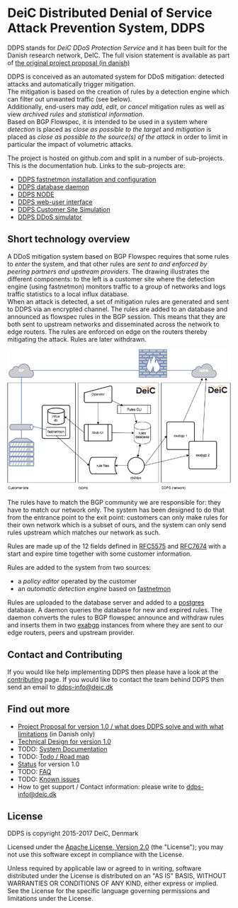 
# DeiC Distributed Denial of Service Attack Prevention System, DDPS

DDPS stands for _DeiC DDoS Protection Service_ and it has been built for the Danish
research network, DeIC. The full vision statement is available as part of
[the original project proposal (in danish)](docs/DDoS_Detection_and_Mitigation_Service_MB.md)

DDPS is conceived as an automated system for DDoS mitigation: detected attacks
and automatically trigger mitigation.        
The mitigation is based on the creation of rules by a detection engine which
can filter out unwanted traffic (see below).         
Additionally, end-users may _add_, _edit_, or _cancel_ mitigation rules as well as
view _archived rules_ and _statistical information_.        
Based on BGP Flowspec, it is intended to be used in a system where _detection_ is
placed as _close as possible to the target_ and _mitigation_ is
placed as _close as possible to the source(s) of the attack_ in order to limit
in particular the impact of volumetric attacks.

The project is hosted on github.com and split in a number of sub-projects. This is
the documentation hub. Links to the sub-projects are:

  - [DDPS fastnetmon installation and configuration](https://github.com/deic-dk/DDPS-fastnetmon)
  - [DDPS database daemon](https://github.com/deic-dk/DDPS-db2dps)
  - [DDPS NODE](https://github.com/deic-dk/ddps-node)
  - [DDPS web-user interface](https://github.com/deic-dk/gossamer)
  - [DDPS Customer Site Simulation](https://github.com/deic-dk/DDPS-customer)
  - [DDPS DDoS simulator](https://github.com/deic-dk/DDPS-attacker)

## Short technology overview

A DDoS mitigation system based on BGP Flowspec requires that some rules to
_enter_ the system, and that other rules are _sent to and enforced by peering
partners and upstream providers_. The drawing illustrates the different
components: to the left is a customer site where the detection engine (using
fastnetmon) monitors traffic to a group of networks and logs traffic statistics
to a local influx database.       
When an attack is detected, a set of mitigation rules are generated and sent to
DDPS via an encrypted channel. The rules are added to an database and announced
as flowspec rules in the BGP session. This means that they are both sent to
upstream networks and disseminated across the network to edge routers. The
rules are enforced on edge on the routers thereby mitigating the attack. Rules
are later withdrawn.

![](docs/assets/img/workflow.png)

<!--
	the image is made in Draw.io (chrome app), the src is in media/docs/workflow.xml
-->

The rules have to match the BGP community we are responsible for: they have to
match our network only. The system has been designed to do that from the
entrance point to the exit point: customers can only make rules for their own
network which is a subset of ours, and the system can only send rules upstream
which matches our network as such.

Rules are made up of the 12 fields defined in
[RFC5575](https://tools.ietf.org/html/rfc5575) and
[RFC7674](https://tools.ietf.org/html/rfc7674) with a start and expire time
together with some customer information.

Rules are added to the system from two sources:

  - a *policy editor* operated by the customer
  - an *automatic detection engine* based on
    [fastnetmon](https://github.com/pavel-odintsov/fastnetmon)

Rules are uploaded to the database server and added to a
[postgres](https://www.postgresql.org) database. A daemon queries the database
for new and expired rules. The daemon converts the rules to BGP flowspec
announce and withdraw rules and inserts them in two
[exabgp](https://github.com/Exa-Networks/exabgp) instances from where they are
sent to our edge routers, peers and upstream provider.

## Contact and Contributing

If you would like help implementing DDPS then please have a look at the
[contributing](docs/contributing.md) page. If you would like to contact
the team behind DDPS then send an email to [ddps-info@deic.dk](mailto:ddps-info@deic.dk)

## Find out more

  - [Project Proposal for version 1.0 / what does DDPS solve and with what limitations](docs/DDoS_Detection_and_Mitigation_Service_MB.md) (in Danish only)
  - [Technical Design for version 1.0](docs/DDPS-technical-documentation.md)
  - TODO: [System Documentation](docs/stubfile.md)
  - TODO: [Todo / Road map](docs/stubfile.md)
  - [Status](docs/status-notes.md) for version 1.0
  - TODO: [FAQ](docs/stubfile.md)
  - TODO: [Known issues](docs/stubfile.md)
  - How to get support / Contact information: please write to [ddps-info@deic.dk](mailto:ddps-info@deic.dk)

## License

DDPS is copyright 2015-2017 DeiC, Denmark

Licensed under the [Apache License, Version 2.0](http://www.apache.org/licenses/LICENSE-2.0)
(the "License"); you may not use this software except in compliance with the
License.

Unless required by applicable law or agreed to in writing, software distributed
under the License is distributed on an "AS IS" BASIS, WITHOUT WARRANTIES OR
CONDITIONS OF ANY KIND, either express or implied. See the License for the
specific language governing permissions and limitations under the License.


